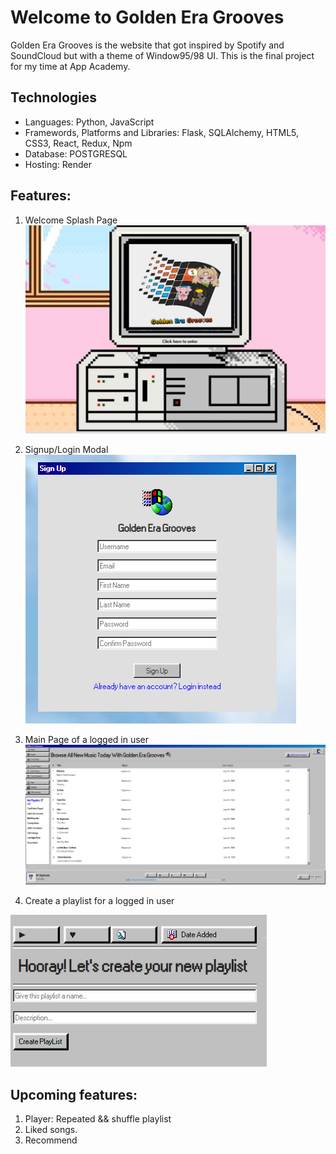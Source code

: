 # Welcome to Golden Era Grooves

Golden Era Grooves is the website that got inspired by Spotify and SoundCloud but with a theme of Window95/98 UI. This is the final project for my time at App Academy.

## Technologies
- Languages: Python, JavaScript
- Framewords, Platforms and Libraries: Flask, SQLAlchemy, HTML5, CSS3, React, Redux, Npm
- Database: POSTGRESQL
- Hosting: Render

## Features:
1. Welcome Splash Page
 ![spash](/react-app/src/assets/splashscreengeg.PNG)

2. Signup/Login Modal
 ![signuplogin](/react-app/src/assets/signupgeg.PNG)

3. Main Page of a logged in user
 ![maingeg](/react-app/src/assets/maingeg.PNG)

4. Create a playlist for a logged in user

 ![createplaylist](/react-app/src/assets/createplaylistgeg.PNG)

## Upcoming features:
1. Player: Repeated && shuffle playlist
2. Liked songs.
3. Recommend
